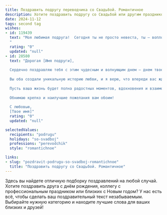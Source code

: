 ```yaml
---
title: Поздравить подругу переводчика со Свадьбой. Романтичное
description: Хотите поздравить подругу со Свадьбой или другим праздником? Наш ИИ создаст незабываемое поздравление, а вы обязательно выделитесь среди других.  
date: 2024-11-12
tags: second tag
wishes:
- id: 119439
  text: "Моя любимая подруга!  Сегодня ты не просто невеста, ты – воплощение романтической сказки,  рассказанной на языке любви.  Пусть твой новый  перевод жизни,  переводчик которого – твой любимый человек, будет полон счастья, нежности и  бесконечного  взаимопонимания.  Пусть каждый день вашей совместной истории станет прекрасным и неповторимым произведением,  полным ярких красок и  глубокого смысла.  Счастья вам, моя дорогая!
  "
  rating: "0"
  updated: "null"
- id: 28580
  text: "Дорогая [Имя подруги],
  
  Сердечно поздравляю тебя с этим чудесным и волнующим днем — днем твоей свадьбы! Пусть каждый миг, проведенный с любимым человеком, наполняется счастьем и нежностью, словно яркие слова в твоем красивом переводе.
  
  Вы оба создали уникальную историю любви, и я верю, что впереди вас ждет множество удивительных глав. Желаю, чтобы в вашем совместном пути никогда не исчезала гармония, где каждый из вас будет настоящим переводчиком мыслей и чувств другого.
  
  Пусть ваша жизнь будет полна радостных моментов, вдохновения и взаимопонимания. Пусть любовь ваша будет крепче любы, а счастье — неизмеримо!
  
  Обнимаю крепко и наилучшие пожелания вам обоим!
  
  С любовью,
  [Твое имя]"
  rating: "0"
  updated: "null"

selectedValues:
  recipients: "podrugu"
  holidays: "so-svadboj"
  professions: "perevodchik"
  style: "romantichnoe"

links:
- slug: "pozdravit-podrugu-so-svadboj-romantichnoe"
  title: "Поздравить подругу со Свадьбой. Романтичное"
---
```


Здесь вы найдете отличную подборку поздравлений на любой случай.
Хотите поздравить друга с днём рождения, коллегу с профессиональным праздником или близких с Новым годом? У нас есть всё, чтобы сделать ваш поздравительный текст незабываемым. Выбирайте нужную категорию и находите лучшие слова для ваших близких и друзей!
